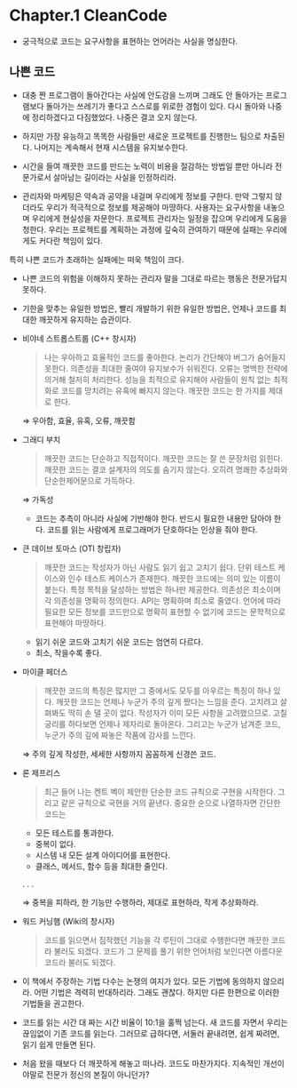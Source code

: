 # Chapter.1 CleanCode

- 궁극적으로 코드는 요구사항을 표현하는 언어라는 사실을 명심한다.

## 나쁜 코드

- 대충 짠 프로그램이 돌아간다는 사실에 안도감을 느끼며 그래도 안 돌아가는 프로그램보다 돌아가는 쓰레기가 좋다고 스스로를 위로한 경험이 있다. 다시 돌아와 나중에 정리하겠다고 다짐했었다.
나중은 결코 오지 않는다.

- 하지만 가장 유능하고 똑똑한 사람들만 새로운 프로젝트를 진행한느 팀으로 차출된다.
나머지는 계속해서 현재 시스템을 유지보수한다.

- 시간을 들여 깨끗한 코드를 만드는 노력이 비용을 절감하는 방법일 뿐만 아니라 전문가로서 살아남는 길이라는 사실을 인정하리라.

- 관리자와 마케팅은 약속과 공약을 내걸며 우리에게 정보를 구한다.
만약 그렇지 않더라도 우리가 적극적으로 정보를 제공해야 마땅하다.
사용자는 요구사항을 내놓으며 우리에게 현실성을 자문한다.
프로젝트 관리자는 일정을 잡으며 우리에게 도움을 청한다.
우리는 프로젝트를 계획하는 과정에 깊숙히 관여하기 때문에
실패는 우리에게도 커다란 책임이 있다.

특히 나쁜 코드가 초래하는 실패에는 떠욱 책임이 크다.

- 나쁜 코드의 위험을 이해하지 못하는 관리자 말을 그대로 따르는 행동은 전문가답지 못하다.

- 기한을 맞추는 유일한 방법은,
빨리 개발하기 위한 유일한 방법은,
언제나 코드를 최대한 깨끗하게 유지하는 습관이다.

- 비야네 스트롭스트룹 (C++ 창시자)
    
    > 나는 우아하고 효율적인 코드를 좋아한다.
    논리가 간단해야 버그가 숨어들지 못한다.
    의존성을 최대한 줄여야 유지보수가 쉬워진다.
    오류는 명백한 전략에 의거해 철저히 처리한다.
    성능을 최적으로 유지해야 사람들이 원칙 없는 최적화로 코드를 망치려는 유혹에 빠지지 않는다.
    깨끗한 코드는 한 가지를 제대로 한다.
    > 
    
    ⇒ 우아함, 효율, 유혹, 오류, 깨끗함
    

- 그래디 부치
    
    > 깨끗한 코드는 단순하고 직접적이다.
    깨끗한 코드는 잘 쓴 문장처럼 읽힌다.
    깨끗한 코드는 결코 설계자의 의도를 숨기지 않는다.
    오히려 명쾌한 추상화와 단순한제어문으로 가득하다.
    > 
    
    ⇒ 가독성
    
    - 코드는 추측이 아니라 사실에 기반해야 한다. 반드시 필요한 내용만 담아야 한다.
    코드를 읽는 사람에게 프로그래머가 단호하다는 인상을 줘야 한다.
    
- 큰 데이브 토마스 (OTI 창립자)
    
    > 깨끗한 코드는 작성자가 아닌 사람도 읽기 쉽고 고치기 쉽다.
    단위 테스트 케이스와 인수 테스트 케이스가 존재한다.
    깨끗한 코드에는 의미 있는 이름이 붙는다.
    특정 목적을 달성하는 방법은 하나만 제공한다.
    의존성은 최소이며 각 의존성을 명확히 정의한다.
    API는 명확하며 최소로 줄였다.
    언어에 따라 필요한 모든 정보를 코드만으로 명확히 표현할 수 없기에 코드는 문학적으로 표현해야 마땅하다.
    > 
    - 읽기 쉬운 코드와 고치기 쉬운 코드는 엄연히 다르다.
    - 최소, 작을수록 좋다.
    
- 마이클 페더스
    
    > 깨끗한 코드의 특징은 많지만 그 중에서도 모두를 아우르는 특징이 하나 있다.
    깨끗한 코드는 언제나 누군가 주의 깊게 짰다는 느낌을 준다.
    고치려고 살펴봐도 딱히 손 댈 곳이 없다.
    작성자가 이미 모든 사항을 고려했으므로.
    고칠 궁리를 하다보면 언제나 제자리로 돌아온다.
    그리고는 누군가 남겨준 코드, 누군가 주의 깊에 짜놓은 작품에 감사를 느낀다.
    > 
    
    ⇒ 주의 깊게 작성한, 세세한 사항까지 꼼꼼하게 신경쓴 코드.
    
- 론 제프리스
    
    > 최근 들어 나는 켄트 벡이 제안한 단순한 코드 규칙으로 구현을 시작한다.
    그리고 같은 규칙으로 국현을 거의 끝낸다.
    중요한 순으로 나열하자면 간단한 코드는
    
    - 모든 테스트를 통과한다.
    - 중복이 없다.
    - 시스템 내 모든 설계 아이디어를 표현한다.
    - 클래스, 메서드, 함수 등을 최대한 줄인다.
    
    .
    .
    .
    > 
    
    ⇒ 중복을 피하라, 한 기능만 수행하라, 제대로 표현하라, 작게 추상화하라.
    
- 워드 커닝햄 (Wiki의 창시자)
    
    > 코드를 읽으면서 짐작했던 기능을 각 루틴이 그대로 수행한다면 깨끗한 코드라 불러도 되겠다.
    코드가 그 문제를 풀기 위한 언어처럼 보인다면 아름다운 코드라 불러도 되겠다.
    > 
    
- 이 책에서 주장하는 기법 다수는 논쟁의 여지가 있다.
모든 기법에 동의하지 않으리라. 어떤 기법은 격력히 반대하리라. 그래도 괜찮다.
하지만 다른 한편으로 이러한 기법들을 권고한다.

- 코드를 읽는 시간 대 짜는 시간 비율이 10:1을 훌쩍 넘는다.
새 코드를 자면서 우리는 끊임없이 기존 코드를 읽는다.
그러므로 급하다면, 서둘러 끝내려면, 쉽게 짜려면, 읽기 쉽게 만들면 된다.

- 처음 왔을 때보다 더 깨끗하게 해놓고 떠나라. 코드도 마찬가지다.
지속적인 개선이야말로 전문가 정신의 본질이 아니던가?